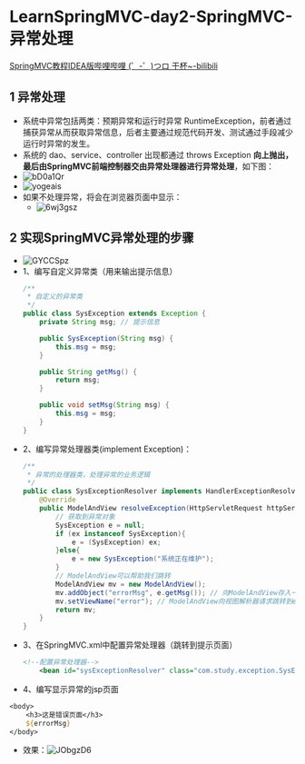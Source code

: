 # LearnSpringMVC-day2-SpringMVC-异常处理
[SpringMVC教程IDEA版哔哩哔哩 (゜-゜)つロ 干杯~-bilibili](https://www.bilibili.com/video/BV1Sb411s7qa?from=search&seid=12129021327363557187)

## 1 异常处理
- 系统中异常包括两类：预期异常和运行时异常 RuntimeException，前者通过捕获异常从而获取异常信息，后者主要通过规范代码开发、测试通过手段减少运行时异常的发生。
- 系统的 dao、service、controller 出现都通过 throws Exception **向上抛出，最后由SpringMVC前端控制器交由异常处理器进行异常处理**，如下图：
- ![bD0a1Qr](https://i.imgur.com/bD0a1Qr.png)
- ![yogeais](https://i.imgur.com/yogeais.png)
- 如果不处理异常，将会在浏览器页面中显示：
    - ![6wj3gsz](https://i.imgur.com/6wj3gsz.png)


## 2 实现SpringMVC异常处理的步骤
- ![GYCCSpz](https://i.imgur.com/GYCCSpz.png)
- 1、编写自定义异常类（用来输出提示信息）
    ```java
    /**
     * 自定义的异常类
     */
    public class SysException extends Exception {
        private String msg; // 提示信息
    
        public SysException(String msg) {
            this.msg = msg;
        }
    
        public String getMsg() {
            return msg;
        }
    
        public void setMsg(String msg) {
            this.msg = msg;
        }
    }
    ```
- 2、编写异常处理器类(implement Exception)：
    ```java
    /**
     * 异常的处理器类，处理异常的业务逻辑
     */
    public class SysExceptionResolver implements HandlerExceptionResolver {
        @Override
        public ModelAndView resolveException(HttpServletRequest httpServletRequest, HttpServletResponse httpServletResponse, Object o, Exception ex) {
            // 获取到异常对象
            SysException e = null;
            if (ex instanceof SysException){
                e = (SysException) ex;
            }else{
                e = new SysException("系统正在维护");
            }
            // ModelAndView可以帮助我们跳转
            ModelAndView mv = new ModelAndView();
            mv.addObject("errorMsg", e.getMsg()); // 向ModelAndView存入一对键值对
            mv.setViewName("error"); // ModelAndView向视图解析器请求跳转到error页面
            return mv;
        }
    }
    ```
- 3、在SpringMVC.xml中配置异常处理器（跳转到提示页面）
    ```xml
    <!--配置异常处理器-->
        <bean id="sysExceptionResolver" class="com.study.exception.SysExceptionResolver"></bean>
    ```
- 4、编写显示异常的jsp页面
```jsp
<body>
    <h3>这是错误页面</h3>
    ${errorMsg}
</body>
```

- 效果：![JObgzD6](https://i.imgur.com/JObgzD6.png)















